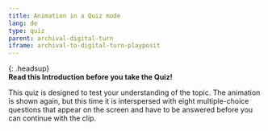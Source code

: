 ```yaml
---
title: Animation in a Quiz mode
lang: de
type: quiz
parent: archival-digital-turn
iframe: archival-to-digital-turn-playposit
---
```


{: .headsup}                            
**Read this Introduction before you take the Quiz!**

This quiz is designed to test your understanding of the topic. The animation is shown again, but this time it is interspersed with eight multiple-choice questions that appear on the screen and have to be answered before you can continue with the clip.


<!-- more -->
